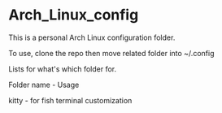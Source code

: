 # Arch_Linux_config
This is a personal Arch Linux configuration folder. 

To use, clone the repo then move related folder into ~/.config 

Lists for what's which folder for.



Folder name - Usage

kitty - for fish terminal customization